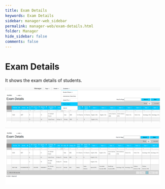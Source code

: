 ```yaml
---
title: Exam Details
keywords: Exam Details
sidebar: manager-web_sidebar
permalink: manager-web/exam-details.html
folder: Manager
hide_sidebar: false
comments: false
---
```


# Exam Details 

It shows the exam details of students.

![](/images/examdetailsmenu.png)

![](/images/examdetails.png)


